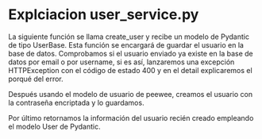 # Explciacion user_service.py

La siguiente función se llama create_user y recibe un modelo de Pydantic de tipo UserBase. Esta función se encargará de guardar el usuario en la base de datos. Comprobamos si el usuario enviado ya existe en la base de datos por email o por username, si es así, lanzaremos una excepción HTTPException con el código de estado 400 y en el detail explicaremos el porqué del error.

Después usando el modelo de usuario de peewee, creamos el usuario con la contraseña encriptada y lo guardamos.

Por último retornamos la información del usuario recién creado empleando el modelo User de Pydantic.